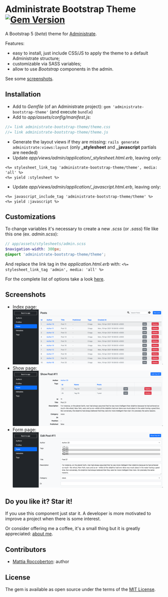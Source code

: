 # Administrate Bootstrap Theme [![Gem Version](https://badge.fury.io/rb/administrate-bootstrap-theme.svg)](https://badge.fury.io/rb/administrate-bootstrap-theme)
A Bootstrap 5 (_beta_) theme for [Administrate](https://github.com/thoughtbot/administrate).

Features:
- easy to install, just include CSS/JS to apply the theme to a default Administrate structure;
- customizable via SASS variables;
- allow to use *Bootstrap* components in the admin.

See some [screenshots](#screenshots).

## Installation
- Add to *Gemfile* (of an Administrate project): `gem 'administrate-bootstrap-theme'` (and execute `bundle`)
- Add to *app/assets/config/manifest.js*:

```js
//= link administrate-bootstrap-theme/theme.css
//= link administrate-bootstrap-theme/theme.js
```

- Generate the layout views if they are missing: `rails generate administrate:views:layout` (only **_stylesheet** and **_javascript** partials are needed)
- Update *app/views/admin/application/_stylesheet.html.erb*, leaving only:

```erb
<%= stylesheet_link_tag 'administrate-bootstrap-theme/theme', media: 'all' %>
<%= yield :stylesheet %>
```

- Update *app/views/admin/application/_javascript.html.erb*, leaving only:

```erb
<%= javascript_include_tag 'administrate-bootstrap-theme/theme' %>
<%= yield :javascript %>
```

## Customizations
To change variables it's necessary to create a new *.scss* (or *.sass*) file like this one (ex. *admin.scss*):

```scss
// app/assets/stylesheets/admin.scss
$navigation-width: 300px;
@import 'administrate-bootstrap-theme/theme';
```

And replace the link tag in the *application.html.erb* with: `<%= stylesheet_link_tag 'admin', media: 'all' %>`

For the complete list of options take a look [here](app/assets/stylesheets/administrate-bootstrap-theme/_variables.scss).

## Screenshots
- Index page:
![screenshot_index](screenshot_index.png)
- Show page:
![screenshot_show](screenshot_show.png)
- Form page:
![screenshot_form](screenshot_form.png)

## Do you like it? Star it!
If you use this component just star it. A developer is more motivated to improve a project when there is some interest.

Or consider offering me a coffee, it's a small thing but it is greatly appreciated: [about me](https://www.blocknot.es/about-me).

## Contributors
- [Mattia Roccoberton](https://blocknot.es/): author

## License
The gem is available as open source under the terms of the [MIT License](https://opensource.org/licenses/MIT).

